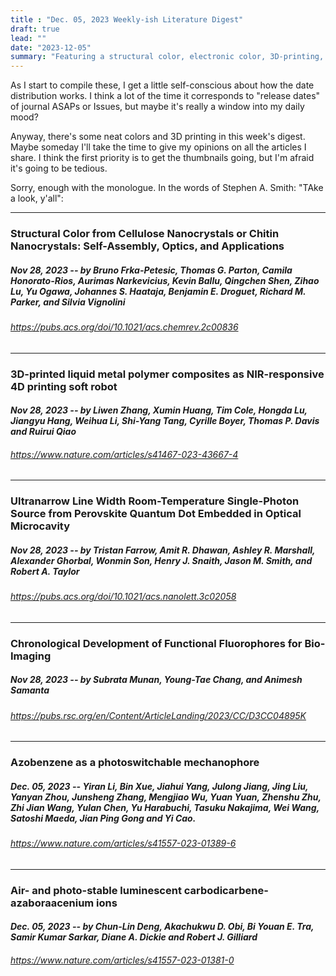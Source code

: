 ```yaml
---
title : "Dec. 05, 2023 Weekly-ish Literature Digest"
draft: true
lead: ""
date: "2023-12-05"
summary: "Featuring a structural color, electronic color, 3D-printing, and a history of fluorophores"
---
```


As I start to compile these, I get a little self-conscious about how the date distribution works. I think a lot of the time it corresponds to "release dates" of journal ASAPs or Issues, but maybe it's really a window into my daily mood? 

Anyway, there's some neat colors and 3D printing in this week's digest. Maybe someday I'll take the time to give my opinions on all the articles I share. I think the first priority is to get the thumbnails going, but I'm afraid it's going to be tedious.

Sorry, enough with the monologue. In the words of Stephen A. Smith: "TAke a look, y'all":

------
### Structural Color from Cellulose Nanocrystals or Chitin Nanocrystals: Self-Assembly, Optics, and Applications

##### *Nov 28, 2023 -- by Bruno Frka-Petesic, Thomas G. Parton, Camila Honorato-Rios, Aurimas  Narkevicius, Kevin Ballu, Qingchen Shen, Zihao Lu, Yu Ogawa, Johannes S. Haataja, Benjamin E. Droguet, Richard M. Parker, and Silvia Vignolini*

###### https://pubs.acs.org/doi/10.1021/acs.chemrev.2c00836

------
### 3D-printed liquid metal polymer composites as NIR-responsive 4D printing soft robot

#### *Nov 28, 2023 -- by Liwen Zhang, Xumin Huang, Tim Cole, Hongda Lu, Jiangyu Hang, Weihua Li, Shi-Yang Tang, Cyrille Boyer, Thomas P. Davis and Ruirui Qiao*


###### https://www.nature.com/articles/s41467-023-43667-4

------

### Ultranarrow Line Width Room-Temperature Single-Photon Source from Perovskite Quantum Dot Embedded in Optical Microcavity

##### *Nov 28, 2023 -- by Tristan Farrow, Amit R. Dhawan, Ashley R. Marshall, Alexander Ghorbal, Wonmin Son, Henry J. Snaith, Jason M. Smith, and Robert A. Taylor*

###### https://pubs.acs.org/doi/10.1021/acs.nanolett.3c02058

------
### Chronological Development of Functional Fluorophores for Bio-Imaging 

##### *Nov 28, 2023 -- by Subrata Munan, Young-Tae Chang, and Animesh Samanta*

###### https://pubs.rsc.org/en/Content/ArticleLanding/2023/CC/D3CC04895K

------

### Azobenzene as a photoswitchable mechanophore

##### *Dec. 05, 2023 -- Yiran Li, Bin Xue, Jiahui Yang, Julong Jiang, Jing Liu, Yanyan Zhou, Junsheng Zhang, Mengjiao Wu, Yuan Yuan, Zhenshu Zhu, Zhi Jian Wang, Yulan Chen, Yu Harabuchi, Tasuku Nakajima, Wei Wang, Satoshi Maeda, Jian Ping Gong and Yi Cao.*

###### https://www.nature.com/articles/s41557-023-01389-6
------

### Air- and photo-stable luminescent carbodicarbene-azaboraacenium ions

#### *Dec. 05, 2023 -- by Chun-Lin Deng, Akachukwu D. Obi, Bi Youan E. Tra, Samir Kumar Sarkar, Diane A. Dickie and Robert J. Gilliard*

###### https://www.nature.com/articles/s41557-023-01381-0
